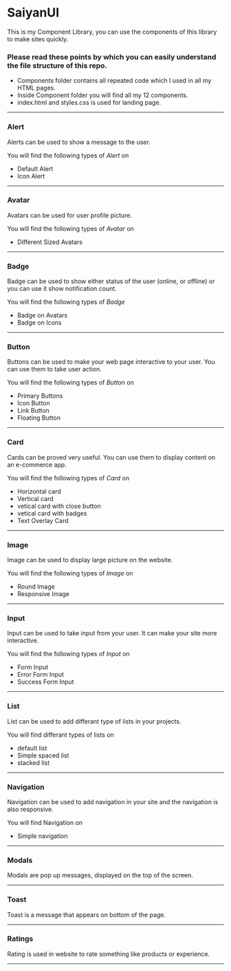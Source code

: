 # SaiyanUI

 This is my Component Library, you can use the components of this library to make sites quickly.
 
### Please read these points by which you can easily understand the file structure of this repo.
 
 - Components folder contains all repeated code which I used in all my HTML pages.
 - Inside Component folder you will find all my 12 components.
 - index.html and styles.css is used for landing page.
 
---

### Alert

Alerts can be used to show a message to the user.

You will find the following types of *Alert* on 

- Default Alert
- Icon Alert

---

### Avatar

Avatars can be used for user profile picture.

You will find the following types of *Avatar* on 

- Different Sized Avatars

---

### Badge

Badge can be used to show either status of the user (online, or offline) or you can use it show notification count.

You will find the following types of *Badge* 

- Badge on Avatars
- Badge on Icons

---

### Button

Buttons can be used to make your web page interactive to your user. You can use them to take user action.

You will find the following types of *Button* on 

- Primary Buttons
- Icon Button
- Link Button
- Floating Button

---

### Card

Cards can be proved very useful. You can use them to display content on an e-commerce app.

You will find the following types of *Card* on 

- Horizontal card
- Vertical card
- vetical card with close button
- vetical card with badges
- Text Overlay Card

---

### Image

Image can be used to display large picture on the website.

You will find the following types of *Image* on 

- Round Image
- Responsive Image

---

### Input

Input can be used to take input from your user. It can make your site more interactive.

You will find the following types of *Input* on 

- Form Input
- Error Form Input
- Success Form Input

---

### List

List can be used to add differant type of lists in your projects.

You will find differant types of lists on 

- default list
- Simple spaced list
- stacked list

---

### Navigation

Navigation can be used to add navigation in your site and the navigation is also responsive.

You will find Navigation on 

- Simple navigation

---


### Modals

Modals are pop up messages, displayed on the top of the screen.

---


### Toast

Toast is a message that appears on bottom of the page.

---

### Ratings

Rating is used in website to rate something like products or experience.

---
